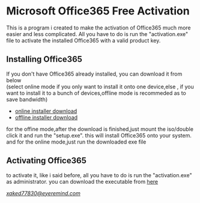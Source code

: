 # Microsoft Office365 Free Activation

This is a program i created to make the activation of Office365 much more easier and less complicated. All you have to do is run the "activation.exe" file to activate the installed Office365 with a valid product key. 

## Installing Office365

If you don't have Office365 already installed, you can download it from below\
(select online mode if you only want to install it onto one device,else , if you want to install it to a bunch of devices,offline mode is recommeded as to save bandwidth)
* [online installer download](https://github.com/indrajith69/office365-activation/raw/main/Office365-Online_Installer.exe)
* [offline installer download](https://officecdn.microsoft.com/db/492350F6-3A01-4F97-B9C0-C7C6DDF67D60/media/en-US/O365HomePremRetail.img)

for the offine mode,after the download is finished,just mount the iso/double click it and run the "setup.exe". this will install Office365 onto your system. and for the online mode,just run the downloaded exe file

## Activating Office365
to activate it, like i said before, all you have to do is run the "activation.exe" as administrator. you can download the executable from [here]()

*xaked77830@eyeremind.com*

